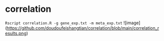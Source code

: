 # correlation

`Rscript correlation.R -g gene_exp.txt -m meta_exp.txt`
![image] (https://github.com/doudoufeishangtian/correlation/blob/main/correlation_results.png)

